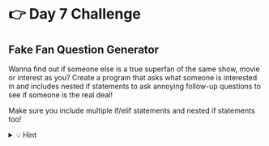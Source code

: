 # 👉 Day 7 Challenge
## Fake Fan Question Generator

Wanna find out if someone else is a true superfan of the same show, movie or interest as you? Create a program that asks what someone is interested in and includes nested if statements to ask annoying follow-up questions to see if someone is the real deal!

Make sure you include multiple if/elif statements and nested if statements too!

<details> <summary> 💡 Hint </summary>
The code from today is a good place to get you started.
</details>


